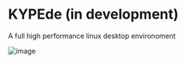 # KYPEde (in development)
A full high performance linux desktop environoment

![image](https://user-images.githubusercontent.com/68729523/215338059-4e18a974-7d68-4bb2-b465-446e4004bf57.png)
